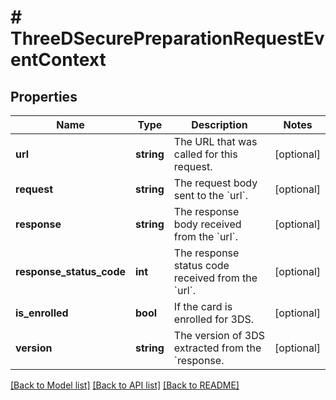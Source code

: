 # # ThreeDSecurePreparationRequestEventContext

## Properties

Name | Type | Description | Notes
------------ | ------------- | ------------- | -------------
**url** | **string** | The URL that was called for this request. | [optional]
**request** | **string** | The request body sent to the &#x60;url&#x60;. | [optional]
**response** | **string** | The response body received from the &#x60;url&#x60;. | [optional]
**response_status_code** | **int** | The response status code received from the &#x60;url&#x60;. | [optional]
**is_enrolled** | **bool** | If the card is enrolled for 3DS. | [optional]
**version** | **string** | The version of 3DS extracted from the &#x60;response. | [optional]

[[Back to Model list]](../../README.md#models) [[Back to API list]](../../README.md#endpoints) [[Back to README]](../../README.md)
